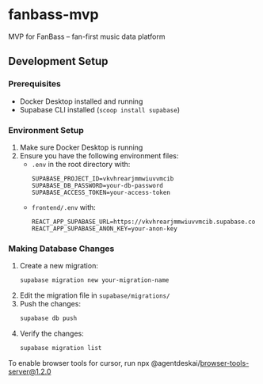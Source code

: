 # fanbass-mvp
MVP for FanBass – fan-first music data platform

## Development Setup

### Prerequisites
- Docker Desktop installed and running
- Supabase CLI installed (`scoop install supabase`)

### Environment Setup
1. Make sure Docker Desktop is running
2. Ensure you have the following environment files:
   - `.env` in the root directory with:
     ```
     SUPABASE_PROJECT_ID=vkvhrearjmmwiuvvmcib
     SUPABASE_DB_PASSWORD=your-db-password
     SUPABASE_ACCESS_TOKEN=your-access-token
     ```
   - `frontend/.env` with:
     ```
     REACT_APP_SUPABASE_URL=https://vkvhrearjmmwiuvvmcib.supabase.co
     REACT_APP_SUPABASE_ANON_KEY=your-anon-key
     ```

### Making Database Changes
1. Create a new migration:
   ```bash
   supabase migration new your-migration-name
   ```
2. Edit the migration file in `supabase/migrations/`
3. Push the changes:
   ```bash
   supabase db push
   ```
4. Verify the changes:
   ```bash
   supabase migration list
   ```


To enable browser tools for cursor, run npx @agentdeskai/browser-tools-server@1.2.0
